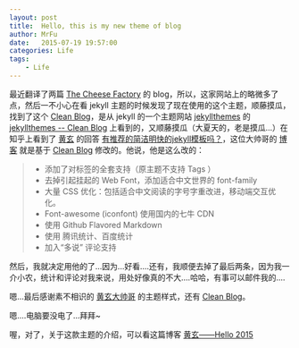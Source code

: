 ```yaml
---
layout: post
title:  Hello, this is my new theme of blog
author: MrFu
date:   2015-07-19 19:57:00
categories: Life
tags:
    - Life
---
```



最近翻译了两篇 [The Cheese Factory](http://inthecheesefactory.com/blog) 的 blog，所以，这家网站上的略微多了点，然后一不小心在看 jekyll 主题的时候发现了现在使用的这个主题，顺藤摸瓜，找到了这个 [Clean Blog](https://github.com/IronSummitMedia/startbootstrap-clean-blog-jekyll)，是从 jekyll 的一个主题网站 [jekyllthemes](http://jekyllthemes.org/) 的 [jekyllthemes -- Clean Blog](http://jekyllthemes.org/themes/clean-blog/) 上看到的，又顺藤摸瓜（大夏天的，老是摸瓜...）在知乎上看到了 [黄玄](http://www.zhihu.com/people/huxpro) 的回答 [有推荐的简洁明快的jekyll模板吗？](http://www.zhihu.com/question/20223939/answer/50966881)，这位大帅哥的 [博客](http://huangxuan.me/) 就是基于 [Clean Blog](https://github.com/IronSummitMedia/startbootstrap-clean-blog-jekyll) 修改的。他说，他是这么改的：

>* 添加了对标签的全套支持（原主题不支持 Tags ）
>* 去掉引起挂起的 Web Font，添加适合中文世界的 font-family
>* 大量 CSS 优化：包括适合中文阅读的字号字重改进，移动端交互优化。
>* Font-awesome (iconfont) 使用国内的七牛 CDN
>* 使用 Github Flavored Markdown
>* 使用 腾讯统计、百度统计
>* 加入“多说” 评论支持

然后，我就决定用他的了...因为...好看....还有，我顺便去掉了最后两条，因为我一介小农，统计和评论对我来说，用处好像真的不大....哈哈，有事可以邮件我的....

嗯...最后感谢素不相识的 [黄玄大帅哥](http://www.zhihu.com/people/huxpro) 的主题样式，还有 [Clean Blog](https://github.com/IronSummitMedia/startbootstrap-clean-blog-jekyll)。

嗯....电脑要没电了...拜拜~

喔，对了，关于这款主题的介绍，可以看这篇博客 [黄玄——Hello 2015](http://huangxuan.me/2015/01/29/hello-2015/)